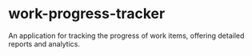 # work-progress-tracker
An application for tracking the progress of work items, offering detailed reports and analytics.
